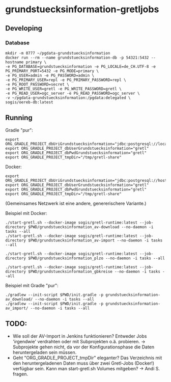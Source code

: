 # grundstuecksinformation-gretljobs

## Developing

### Database

```
mkdir -m 0777 ~/pgdata-grundstuecksinformation
docker run --rm --name grundstuecksinformation-db -p 54321:5432 --hostname primary \
-e PG_DATABASE=grundstuecksinformation -e PG_LOCALE=de_CH.UTF-8 -e PG_PRIMARY_PORT=5432 -e PG_MODE=primary \
-e PG_USER=admin -e PG_PASSWORD=admin \
-e PG_PRIMARY_USER=repl -e PG_PRIMARY_PASSWORD=repl \
-e PG_ROOT_PASSWORD=secret \
-e PG_WRITE_USER=gretl -e PG_WRITE_PASSWORD=gretl \
-e PG_READ_USER=ogc_server -e PG_READ_PASSWORD=ogc_server \
-v ~/pgdata-grundstuecksinformation:/pgdata:delegated \
sogis/oereb-db:latest
```

## Running

Gradle "pur":
```
export ORG_GRADLE_PROJECT_dbUriGrundstuecksinformation="jdbc:postgresql://localhost:54321/grundstuecksinformation"
export ORG_GRADLE_PROJECT_dbUserGrundstuecksinformation="gretl"
export ORG_GRADLE_PROJECT_dbPwdGrundstuecksinformation="gretl"
export ORG_GRADLE_PROJECT_tmpDir="/tmp/gretl-share"
```

Docker:
```
export ORG_GRADLE_PROJECT_dbUriGrundstuecksinformation="jdbc:postgresql://host.docker.internal:54321/grundstuecksinformation"
export ORG_GRADLE_PROJECT_dbUserGrundstuecksinformation="gretl"
export ORG_GRADLE_PROJECT_dbPwdGrundstuecksinformation="gretl"
export ORG_GRADLE_PROJECT_tmpDir="/tmp/gretl-share"
```
(Gemeinsames Netzwerk ist eine andere, genererischere Variante.)

Beispiel mit Docker:
```
./start-gretl.sh --docker-image sogis/gretl-runtime:latest --job-directory $PWD/grundstuecksinformation_av-download --no-daemon -i tasks --all
./start-gretl.sh --docker-image sogis/gretl-runtime:latest --job-directory $PWD/grundstuecksinformation_av-import --no-daemon -i tasks --all

./start-gretl.sh --docker-image sogis/gretl-runtime:latest --job-directory $PWD/grundstuecksinformation_plzo --no-daemon -i tasks --all

./start-gretl.sh --docker-image sogis/gretl-runtime:latest --job-directory $PWD/grundstuecksinformation_gbkreise --no-daemon -i tasks --all
```

Beispiel mit Gradle "pur":
```
./gradlew --init-script $PWD/init.gradle -p grundstuecksinformation-av_download/ --no-daemon -i tasks --all
./gradlew --init-script $PWD/init.gradle -p grundstuecksinformation-av_import/ --no-daemon -i tasks --all
```

## TODO:
- Wie soll der AV-Import in Jenkins funktionieren? Entweder Jobs 'irgendwie' verdrahten oder mit Subprojekten o.ä. probieren. -> Subprojekte gehen nicht, da vor der Konfigurationsphase die Daten heruntergeladen sein müssen.
- Geht "ORG_GRADLE_PROJECT_tmpDir" eleganter? Das Verzeichnis mit den heruntergeladenen Daten muss über zwei Gretl-Jobs (Docker!) verfügbar sein. Kann man start-gretl.sh Volumes mitgeben? -> Andi S. fragen.
